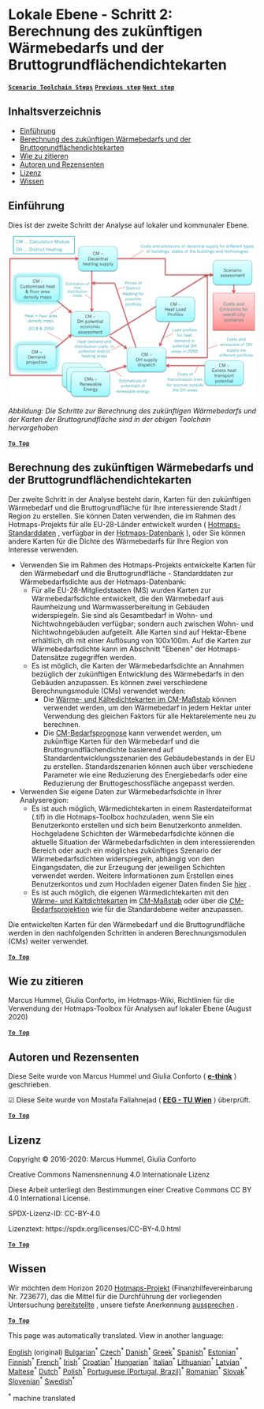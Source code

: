 <h1><a class="anchor" id="local-level---step-2--calculation-of-future-heat-demand-and-gross-floor-area-density-maps" href="#local-level---step-2--calculation-of-future-heat-demand-and-gross-floor-area-density-maps"><i class="fa fa-link"></i></a>Lokale Ebene - Schritt 2: Berechnung des zukünftigen Wärmebedarfs und der Bruttogrundflächendichtekarten</h1><p> <a href="guide-local-and-municipal-levels#the-hotmaps-scenario-toolchain-different-steps"><strong><code>Scenario Toolchain Steps</code></strong></a> <a href="step-1-analysis-of-current-heat-demand-and-available-resource-potentials"><strong><code>Previous step</code></strong></a> <a href="step-3-Calculation-of-costs-of-decentral-heat-supply"><strong><code>Next step</code></strong></a><br/></p><h2><a class="anchor" id="table-of-contents" href="#table-of-contents"><i class="fa fa-link"></i></a> Inhaltsverzeichnis</h2><ul><li> <a href="#introduction">Einführung</a></li><li> <a href="#calculation-of-future-heat-demand-and-gross-floor-area-density-maps">Berechnung des zukünftigen Wärmebedarfs und der Bruttogrundflächendichtekarten</a></li><li> <a href="#how-to-cite">Wie zu zitieren</a></li><li> <a href="#authors-and-reviewers">Autoren und Rezensenten</a></li><li> <a href="#license">Lizenz</a></li><li> <a href="#acknowledgement">Wissen</a></li></ul><h2><a class="anchor" id="introduction" href="#introduction"><i class="fa fa-link"></i></a> Einführung</h2><p> Dies ist der zweite Schritt der Analyse auf lokaler und kommunaler Ebene.</p><img src="/en/Step-2-Calculation-of-future-heat-demand-and-gross-floor-area-density-maps/Hotmaps_Local_Toolchain_Step_2final.png"/><p> <em>Abbildung: Die Schritte zur Berechnung des zukünftigen Wärmebedarfs und der Karten der Bruttogrundfläche sind in der obigen Toolchain hervorgehoben</em></p><p><ins> <code><strong><a href="#table-of-contents">To Top</a></strong></code></ins></p><h2><a class="anchor" id="calculation-of-future-heat-demand-and-gross-floor-area-density-maps" href="#calculation-of-future-heat-demand-and-gross-floor-area-density-maps"><i class="fa fa-link"></i></a> Berechnung des zukünftigen Wärmebedarfs und der Bruttogrundflächendichtekarten</h2><p> Der zweite Schritt in der Analyse besteht darin, Karten für den zukünftigen Wärmebedarf und die Bruttogrundfläche für Ihre interessierende Stadt / Region zu erstellen. Sie können Daten verwenden, die im Rahmen des Hotmaps-Projekts für alle EU-28-Länder entwickelt wurden ( <a href="https://wiki.hotmaps.eu/en/Hotmaps-open-data-repositories">Hotmaps-Standarddaten</a> , verfügbar in der <a href="https://gitlab.com/hotmaps">Hotmaps-Datenbank</a> ), oder Sie können andere Karten für die Dichte des Wärmebedarfs für Ihre Region von Interesse verwenden.</p><ul><li> Verwenden Sie im Rahmen des Hotmaps-Projekts entwickelte Karten für den Wärmebedarf und die Bruttogrundfläche - Standarddaten zur Wärmebedarfsdichte aus der Hotmaps-Datenbank:<ul><li> Für alle EU-28-Mitgliedstaaten (MS) wurden Karten zur Wärmebedarfsdichte entwickelt, die den Wärmebedarf aus Raumheizung und Warmwasserbereitung in Gebäuden widerspiegeln. Sie sind als Gesamtbedarf in Wohn- und Nichtwohngebäuden verfügbar; sondern auch zwischen Wohn- und Nichtwohngebäuden aufgeteilt. Alle Karten sind auf Hektar-Ebene erhältlich, dh mit einer Auflösung von 100x100m. Auf die Karten zur Wärmebedarfsdichte kann im Abschnitt &quot;Ebenen&quot; der Hotmaps-Datensätze zugegriffen werden.</li><li> Es ist möglich, die Karten der Wärmebedarfsdichte an Annahmen bezüglich der zukünftigen Entwicklung des Wärmebedarfs in den Gebäuden anzupassen. Es können zwei verschiedene Berechnungsmodule (CMs) verwendet werden:<ul><li> Die <a href="https://wiki.hotmaps.eu/en/CM-Scale-heat-and-cool-density-maps">Wärme- und Kältedichtekarten im CM-Maßstab</a> können verwendet werden, um den Wärmebedarf in jedem Hektar unter Verwendung des gleichen Faktors für alle Hektarelemente neu zu berechnen.</li><li> Die <a href="https://wiki.hotmaps.eu/en/CM-Demand-projection">CM-Bedarfsprognose</a> kann verwendet werden, um zukünftige Karten für den Wärmebedarf und die Bruttogrundflächendichte basierend auf Standardentwicklungsszenarien des Gebäudebestands in der EU zu erstellen. Standardszenarien können auch über verschiedene Parameter wie eine Reduzierung des Energiebedarfs oder eine Reduzierung der Bruttogeschossfläche angepasst werden.</li></ul></li></ul></li><li> Verwenden Sie eigene Daten zur Wärmebedarfsdichte in Ihrer Analyseregion:<ul><li> Es ist auch möglich, Wärmedichtekarten in einem Rasterdateiformat (.tif) in die Hotmaps-Toolbox hochzuladen, wenn Sie ein Benutzerkonto erstellen und sich beim Benutzerkonto anmelden. Hochgeladene Schichten der Wärmebedarfsdichte können die aktuelle Situation der Wärmebedarfsdichten in dem interessierenden Bereich oder auch ein mögliches zukünftiges Szenario der Wärmebedarfsdichten widerspiegeln, abhängig von den Eingangsdaten, die zur Erzeugung der jeweiligen Schichten verwendet werden. Weitere Informationen zum Erstellen eines Benutzerkontos und zum Hochladen eigener Daten finden Sie <a href="https://wiki.hotmaps.eu/en/Introduction-to-user-interface#upper-toolbar_connect">hier</a> .</li><li> Es ist auch möglich, die eigenen Wärmedichtekarten mit den <a href="https://wiki.hotmaps.eu/en/CM-Scale-heat-and-cool-density-maps">Wärme- und Kaltdichtekarten</a> im <a href="https://wiki.hotmaps.eu/en/CM-Scale-heat-and-cool-density-maps">CM-Maßstab</a> oder über die <a href="https://wiki.hotmaps.eu/en/CM-Demand-projection">CM-Bedarfsprojektion</a> wie für die Standardebene weiter anzupassen.</li></ul></li></ul><p> Die entwickelten Karten für den Wärmebedarf und die Bruttogrundfläche werden in den nachfolgenden Schritten in anderen Berechnungsmodulen (CMs) weiter verwendet.</p><p><ins> <code><strong><a href="#table-of-contents">To Top</a></strong></code></ins></p><h2><a class="anchor" id="how-to-cite" href="#how-to-cite"><i class="fa fa-link"></i></a> Wie zu zitieren</h2><p> Marcus Hummel, Giulia Conforto, im Hotmaps-Wiki, Richtlinien für die Verwendung der Hotmaps-Toolbox für Analysen auf lokaler Ebene (August 2020)</p><p><ins> <code><strong><a href="#table-of-contents">To Top</a></strong></code></ins></p><h2><a class="anchor" id="authors-and-reviewers" href="#authors-and-reviewers"><i class="fa fa-link"></i></a> Autoren und Rezensenten</h2><p> Diese Seite wurde von Marcus Hummel und Giulia Conforto ( <strong><a href="https://e-think.ac.at">e-think</a></strong> ) geschrieben.</p><p> ☑ Diese Seite wurde von Mostafa Fallahnejad ( <strong><a href="https://eeg.tuwien.ac.at/">EEG - TU Wien</a></strong> ) überprüft.</p><p> <a href="#table-of-contents"><strong><code>To Top</code></strong></a></p><h2><a class="anchor" id="license" href="#license"><i class="fa fa-link"></i></a> Lizenz</h2><p> Copyright © 2016-2020: Marcus Hummel, Giulia Conforto</p><p> Creative Commons Namensnennung 4.0 Internationale Lizenz</p><p> Diese Arbeit unterliegt den Bestimmungen einer Creative Commons CC BY 4.0 International License.</p><p> SPDX-Lizenz-ID: CC-BY-4.0</p><p> Lizenztext: https://spdx.org/licenses/CC-BY-4.0.html</p><p> <a href="#table-of-contents"><strong><code>To Top</code></strong></a></p><h2><a class="anchor" id="acknowledgement" href="#acknowledgement"><i class="fa fa-link"></i></a> Wissen</h2><p> Wir möchten dem Horizon 2020 <a href="https://www.hotmaps-project.eu">Hotmaps-Projekt</a> (Finanzhilfevereinbarung Nr. 723677), das die Mittel für die Durchführung der vorliegenden Untersuchung <a href="https://www.hotmaps-project.eu">bereitstellte</a> , unsere tiefste Anerkennung <a href="https://www.hotmaps-project.eu">aussprechen</a> .</p><p><ins> <code><strong><a href="#table-of-contents">To Top</a></strong></code></ins></p>

























<!--- THIS IS A SUPER UNIQUE IDENTIFIER -->

This page was automatically translated. View in another language:

[English](../en/Step-2-Calculation-of-future-heat-demand-and-gross-floor-area-density-maps) (original) [Bulgarian](../bg/Step-2-Calculation-of-future-heat-demand-and-gross-floor-area-density-maps)<sup>\*</sup> [Czech](../cs/Step-2-Calculation-of-future-heat-demand-and-gross-floor-area-density-maps)<sup>\*</sup> [Danish](../da/Step-2-Calculation-of-future-heat-demand-and-gross-floor-area-density-maps)<sup>\*</sup>  [Greek](../el/Step-2-Calculation-of-future-heat-demand-and-gross-floor-area-density-maps)<sup>\*</sup> [Spanish](../es/Step-2-Calculation-of-future-heat-demand-and-gross-floor-area-density-maps)<sup>\*</sup> [Estonian](../et/Step-2-Calculation-of-future-heat-demand-and-gross-floor-area-density-maps)<sup>\*</sup> [Finnish](../fi/Step-2-Calculation-of-future-heat-demand-and-gross-floor-area-density-maps)<sup>\*</sup> [French](../fr/Step-2-Calculation-of-future-heat-demand-and-gross-floor-area-density-maps)<sup>\*</sup> [Irish](../ga/Step-2-Calculation-of-future-heat-demand-and-gross-floor-area-density-maps)<sup>\*</sup> [Croatian](../hr/Step-2-Calculation-of-future-heat-demand-and-gross-floor-area-density-maps)<sup>\*</sup> [Hungarian](../hu/Step-2-Calculation-of-future-heat-demand-and-gross-floor-area-density-maps)<sup>\*</sup> [Italian](../it/Step-2-Calculation-of-future-heat-demand-and-gross-floor-area-density-maps)<sup>\*</sup> [Lithuanian](../lt/Step-2-Calculation-of-future-heat-demand-and-gross-floor-area-density-maps)<sup>\*</sup> [Latvian](../lv/Step-2-Calculation-of-future-heat-demand-and-gross-floor-area-density-maps)<sup>\*</sup> [Maltese](../mt/Step-2-Calculation-of-future-heat-demand-and-gross-floor-area-density-maps)<sup>\*</sup> [Dutch](../nl/Step-2-Calculation-of-future-heat-demand-and-gross-floor-area-density-maps)<sup>\*</sup> [Polish](../pl/Step-2-Calculation-of-future-heat-demand-and-gross-floor-area-density-maps)<sup>\*</sup> [Portuguese (Portugal, Brazil)](../pt/Step-2-Calculation-of-future-heat-demand-and-gross-floor-area-density-maps)<sup>\*</sup> [Romanian](../ro/Step-2-Calculation-of-future-heat-demand-and-gross-floor-area-density-maps)<sup>\*</sup> [Slovak](../sk/Step-2-Calculation-of-future-heat-demand-and-gross-floor-area-density-maps)<sup>\*</sup> [Slovenian](../sl/Step-2-Calculation-of-future-heat-demand-and-gross-floor-area-density-maps)<sup>\*</sup> [Swedish](../sv/Step-2-Calculation-of-future-heat-demand-and-gross-floor-area-density-maps)<sup>\*</sup> 

<sup>\*</sup> machine translated
